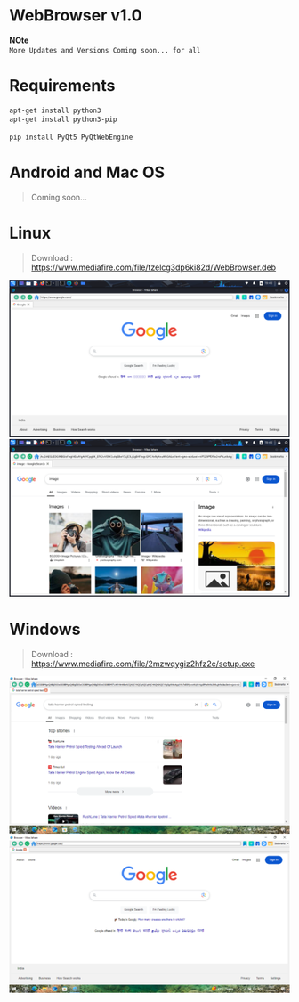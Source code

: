 # WebBrowser v1.0

**NOte** </br>
``More Updates and Versions Coming soon... for all``

# Requirements
```
apt-get install python3
apt-get install python3-pip

pip install PyQt5 PyQtWebEngine
```

# Android and Mac OS

> Coming soon...


# Linux

> Download : https://www.mediafire.com/file/tzelcg3dp6ki82d/WebBrowser.deb

![](img/1.png)
![](img/2.png)

# Windows

> Download : https://www.mediafire.com/file/2mzwqygiz2hfz2c/setup.exe

![](img/win1.png)
![](img/win2.png)
